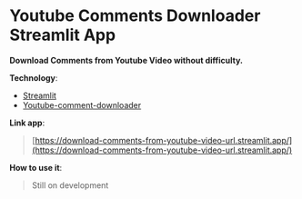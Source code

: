 # Youtube Comments Downloader Streamlit App
**Download Comments from Youtube Video without difficulty.**

**Technology**:
- [Streamlit](https://docs.streamlit.io/get-started)
- [Youtube-comment-downloader](https://github.com/egbertbouman/youtube-comment-downloader)

**Link app**:
> [https://download-comments-from-youtube-video-url.streamlit.app/](https://download-comments-from-youtube-video-url.streamlit.app/)

**How to use it**:
> Still on development
